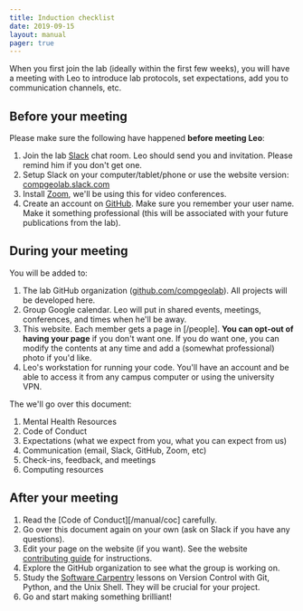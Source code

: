 ```yaml
---
title: Induction checklist
date: 2019-09-15
layout: manual
pager: true
---
```


When you first join the lab (ideally within the first few weeks), you will have
a meeting with Leo to introduce lab protocols, set expectations, add you to
communication channels, etc.

## Before your meeting

Please make sure the following have happened **before meeting Leo**:

1. Join the lab [Slack](https://slack.com/) chat room. Leo should send you and
   invitation. Please remind him if you don't get one.
1. Setup Slack on your computer/tablet/phone or use the website version:
   [compgeolab.slack.com](https://compgeolab.slack.com)
1. Install [Zoom](https://zoom.us/), we'll be using this for video conferences.
1. Create an account on [GitHub](https://github.com/). Make sure you remember
   your user name. Make it something professional (this will be associated with
   your future publications from the lab).

## During your meeting

You will be added to:

1. The lab GitHub organization
   ([github.com/compgeolab](https://github.com/compgeolab/)). All projects will
   be developed here.
1. Group Google calendar. Leo will put in shared events, meetings, conferences,
   and times when he'll be away.
1. This website. Each member gets a page in [/people]. **You can opt-out of
   having your page** if you don't want one. If you do want one, you can modify
   the contents at any time and add a (somewhat professional) photo if you'd
   like.
1. Leo's workstation for running your code. You'll have an account and be able
   to access it from any campus computer or using the university VPN.

The we'll go over this document:

1. Mental Health Resources
1. Code of Conduct
1. Expectations (what we expect from you, what you can expect from us)
1. Communication (email, Slack, GitHub, Zoom, etc)
1. Check-ins, feedback, and meetings
1. Computing resources

## After your meeting

1. Read the [Code of Conduct][/manual/coc] carefully.
1. Go over this document again on your own (ask on Slack if you have any
   questions).
1. Edit your page on the website (if you want). See the website [contributing
   guide](https://github.com/compgeolab/website/blob/master/CONTRIBUTING.md)
   for instructions.
1. Explore the GitHub organization to see what the group is working on.
1. Study the [Software Carpentry](https://software-carpentry.org/lessons/)
   lessons on Version Control with Git, Python, and the Unix Shell. They will
   be crucial for your project.
1. Go and start making something brilliant!
